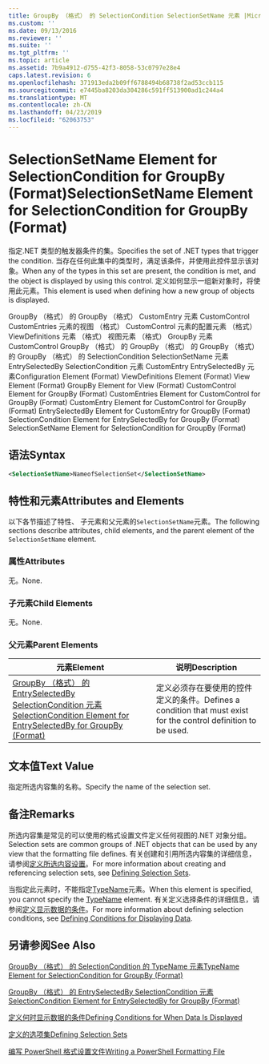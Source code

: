 ```yaml
---
title: GroupBy （格式） 的 SelectionCondition SelectionSetName 元素 |Microsoft Docs
ms.custom: ''
ms.date: 09/13/2016
ms.reviewer: ''
ms.suite: ''
ms.tgt_pltfrm: ''
ms.topic: article
ms.assetid: 7b9a4912-d755-42f3-8058-53c0797e28e4
caps.latest.revision: 6
ms.openlocfilehash: 371913eda2b09ff6788494b68738f2ad53ccb115
ms.sourcegitcommit: e7445ba8203da304286c591ff513900ad1c244a4
ms.translationtype: MT
ms.contentlocale: zh-CN
ms.lasthandoff: 04/23/2019
ms.locfileid: "62063753"
---
```

# <a name="selectionsetname-element-for-selectioncondition-for-groupby-format"></a><span data-ttu-id="29211-102">SelectionSetName Element for SelectionCondition for GroupBy (Format)</span><span class="sxs-lookup"><span data-stu-id="29211-102">SelectionSetName Element for SelectionCondition for GroupBy (Format)</span></span>

<span data-ttu-id="29211-103">指定.NET 类型的触发器条件的集。</span><span class="sxs-lookup"><span data-stu-id="29211-103">Specifies the set of .NET types that trigger the condition.</span></span> <span data-ttu-id="29211-104">当存在任何此集中的类型时，满足该条件，并使用此控件显示该对象。</span><span class="sxs-lookup"><span data-stu-id="29211-104">When any of the types in this set are present, the condition is met, and the object is displayed by using this control.</span></span> <span data-ttu-id="29211-105">定义如何显示一组新对象时，将使用此元素。</span><span class="sxs-lookup"><span data-stu-id="29211-105">This element is used when defining how a new group of objects is displayed.</span></span>

<span data-ttu-id="29211-106">GroupBy （格式） 的 GroupBy （格式） CustomEntry 元素 CustomControl CustomEntries 元素的视图 （格式） CustomControl 元素的配置元素 （格式） ViewDefinitions 元素 （格式） 视图元素 （格式） GroupBy 元素CustomControl GroupBy （格式） 的 GroupBy （格式） 的 GroupBy （格式） 的 GroupBy （格式） 的 SelectionCondition SelectionSetName 元素 EntrySelectedBy SelectionCondition 元素 CustomEntry EntrySelectedBy 元素</span><span class="sxs-lookup"><span data-stu-id="29211-106">Configuration Element (Format) ViewDefinitions Element (Format) View Element (Format) GroupBy Element for View (Format) CustomControl Element for GroupBy (Format) CustomEntries Element for CustomControl for GroupBy (Format) CustomEntry Element for CustomControl for GroupBy (Format) EntrySelectedBy Element for CustomEntry for GroupBy (Format) SelectionCondition Element for EntrySelectedBy for GroupBy (Format) SelectionSetName Element for SelectionCondition for GroupBy (Format)</span></span>

## <a name="syntax"></a><span data-ttu-id="29211-107">语法</span><span class="sxs-lookup"><span data-stu-id="29211-107">Syntax</span></span>

```xml
<SelectionSetName>NameofSelectionSet</SelectionSetName>
```

## <a name="attributes-and-elements"></a><span data-ttu-id="29211-108">特性和元素</span><span class="sxs-lookup"><span data-stu-id="29211-108">Attributes and Elements</span></span>

<span data-ttu-id="29211-109">以下各节描述了特性、 子元素和父元素的`SelectionSetName`元素。</span><span class="sxs-lookup"><span data-stu-id="29211-109">The following sections describe attributes, child elements, and the parent element of the `SelectionSetName` element.</span></span>

### <a name="attributes"></a><span data-ttu-id="29211-110">属性</span><span class="sxs-lookup"><span data-stu-id="29211-110">Attributes</span></span>

<span data-ttu-id="29211-111">无。</span><span class="sxs-lookup"><span data-stu-id="29211-111">None.</span></span>

### <a name="child-elements"></a><span data-ttu-id="29211-112">子元素</span><span class="sxs-lookup"><span data-stu-id="29211-112">Child Elements</span></span>

<span data-ttu-id="29211-113">无。</span><span class="sxs-lookup"><span data-stu-id="29211-113">None.</span></span>

### <a name="parent-elements"></a><span data-ttu-id="29211-114">父元素</span><span class="sxs-lookup"><span data-stu-id="29211-114">Parent Elements</span></span>

|<span data-ttu-id="29211-115">元素</span><span class="sxs-lookup"><span data-stu-id="29211-115">Element</span></span>|<span data-ttu-id="29211-116">说明</span><span class="sxs-lookup"><span data-stu-id="29211-116">Description</span></span>|
|-------------|-----------------|
|[<span data-ttu-id="29211-117">GroupBy （格式） 的 EntrySelectedBy SelectionCondition 元素</span><span class="sxs-lookup"><span data-stu-id="29211-117">SelectionCondition Element for EntrySelectedBy for GroupBy (Format)</span></span>](./selectioncondition-element-for-entryselectedby-for-groupby-format.md)|<span data-ttu-id="29211-118">定义必须存在要使用的控件定义的条件。</span><span class="sxs-lookup"><span data-stu-id="29211-118">Defines a condition that must exist for the control definition to be used.</span></span>|

## <a name="text-value"></a><span data-ttu-id="29211-119">文本值</span><span class="sxs-lookup"><span data-stu-id="29211-119">Text Value</span></span>

<span data-ttu-id="29211-120">指定所选内容集的名称。</span><span class="sxs-lookup"><span data-stu-id="29211-120">Specify the name of the selection set.</span></span>

## <a name="remarks"></a><span data-ttu-id="29211-121">备注</span><span class="sxs-lookup"><span data-stu-id="29211-121">Remarks</span></span>

<span data-ttu-id="29211-122">所选内容集是常见的可以使用的格式设置文件定义任何视图的.NET 对象分组。</span><span class="sxs-lookup"><span data-stu-id="29211-122">Selection sets are common groups of .NET objects that can be used by any view that the formatting file defines.</span></span> <span data-ttu-id="29211-123">有关创建和引用所选内容集的详细信息，请参阅[定义所选内容设置](./defining-selection-sets.md)。</span><span class="sxs-lookup"><span data-stu-id="29211-123">For more information about creating and referencing selection sets, see [Defining Selection Sets](./defining-selection-sets.md).</span></span>

<span data-ttu-id="29211-124">当指定此元素时，不能指定[TypeName](./typename-element-for-selectioncondition-for-groupby-format.md)元素。</span><span class="sxs-lookup"><span data-stu-id="29211-124">When this element is specified, you cannot specify the [TypeName](./typename-element-for-selectioncondition-for-groupby-format.md) element.</span></span> <span data-ttu-id="29211-125">有关定义选择条件的详细信息，请参阅[定义显示数据的条件](./defining-conditions-for-displaying-data.md)。</span><span class="sxs-lookup"><span data-stu-id="29211-125">For more information about defining selection conditions, see [Defining Conditions for Displaying Data](./defining-conditions-for-displaying-data.md).</span></span>

## <a name="see-also"></a><span data-ttu-id="29211-126">另请参阅</span><span class="sxs-lookup"><span data-stu-id="29211-126">See Also</span></span>

[<span data-ttu-id="29211-127">GroupBy （格式） 的 SelectionCondition 的 TypeName 元素</span><span class="sxs-lookup"><span data-stu-id="29211-127">TypeName Element for SelectionCondition for GroupBy (Format)</span></span>](./typename-element-for-selectioncondition-for-groupby-format.md)

[<span data-ttu-id="29211-128">GroupBy （格式） 的 EntrySelectedBy SelectionCondition 元素</span><span class="sxs-lookup"><span data-stu-id="29211-128">SelectionCondition Element for EntrySelectedBy for GroupBy (Format)</span></span>](./selectioncondition-element-for-entryselectedby-for-groupby-format.md)

[<span data-ttu-id="29211-129">定义何时显示数据的条件</span><span class="sxs-lookup"><span data-stu-id="29211-129">Defining Conditions for When Data Is Displayed</span></span>](./defining-conditions-for-displaying-data.md)

[<span data-ttu-id="29211-130">定义的选项集</span><span class="sxs-lookup"><span data-stu-id="29211-130">Defining Selection Sets</span></span>](./defining-selection-sets.md)

[<span data-ttu-id="29211-131">编写 PowerShell 格式设置文件</span><span class="sxs-lookup"><span data-stu-id="29211-131">Writing a PowerShell Formatting File</span></span>](./writing-a-powershell-formatting-file.md)
